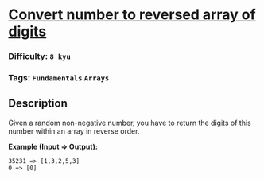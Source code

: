 # [Convert number to reversed array of digits](https://www.codewars.com/kata/5583090cbe83f4fd8c000051)

### Difficulty: `8 kyu`

### Tags: `Fundamentals` `Arrays`

## Description

Given a random non-negative number, you have to return the digits of this number within an array in reverse order.

**Example (Input => Output):**

```
35231 => [1,3,2,5,3]
0 => [0]
```